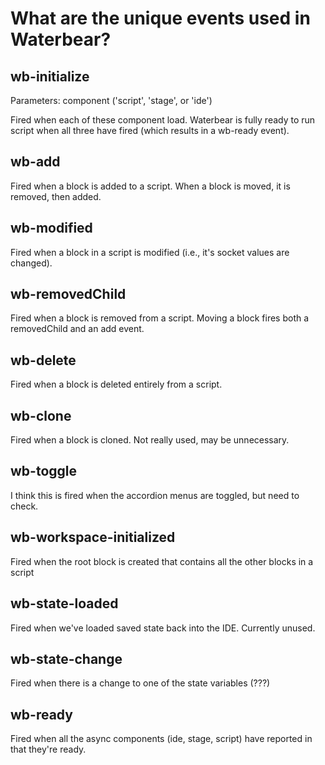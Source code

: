 # What are the unique events used in Waterbear?

## wb-initialize

Parameters: component ('script', 'stage', or 'ide')

Fired when each of these component load. Waterbear is fully ready to run script when all three have fired (which results in a wb-ready event).

## wb-add

Fired when a block is added to a script. When a block is moved, it is removed, then added.

## wb-modified

Fired when a block in a script is modified (i.e., it's socket values are changed).

## wb-removedChild

Fired when a block is removed from a script. Moving a block fires both a removedChild and an add event.

## wb-delete

Fired when a block is deleted entirely from a script.

## wb-clone

Fired when a block is cloned. Not really used, may be unnecessary.

## wb-toggle

I think this is fired when the accordion menus are toggled, but need to check.

## wb-workspace-initialized

Fired when the root block is created that contains all the other blocks in a script

## wb-state-loaded

Fired when we've loaded saved state back into the IDE. Currently unused.

## wb-state-change

Fired when there is a change to one of the state variables (???)

## wb-ready

Fired when all the async components (ide, stage, script) have reported in that they're ready.
